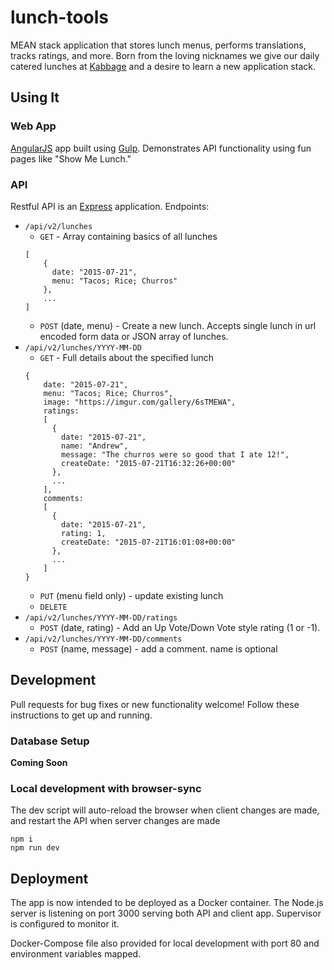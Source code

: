 # lunch-tools

MEAN stack application that stores lunch menus, performs translations, tracks ratings, and more. Born from the loving nicknames we give our daily catered lunches at [Kabbage](https://www.kabbage.com/) and a desire to learn a new application stack.

## Using It

### Web App
[AngularJS](https://angularjs.org/) app built using [Gulp](http://gulpjs.com/). Demonstrates API functionality using fun pages like "Show Me Lunch."

### API
Restful API is an [Express](http://expressjs.com/) application. Endpoints:
* `/api/v2/lunches`
  * `GET` - Array containing basics of all lunches
  ```
  [
      {
        date: "2015-07-21",
        menu: "Tacos; Rice; Churros"
      },
      ...
  ]
  ```
  * `POST` (date, menu) - Create a new lunch. Accepts single lunch in url encoded form data or JSON array of lunches.
* `/api/v2/lunches/YYYY-MM-DD`
  * `GET` - Full details about the specified lunch
  ```
  {
      date: "2015-07-21",
      menu: "Tacos; Rice; Churros",
      image: "https://imgur.com/gallery/6sTMEWA",
      ratings:
      [
        {
          date: "2015-07-21",
          name: "Andrew",
          message: "The churros were so good that I ate 12!",
          createDate: "2015-07-21T16:32:26+00:00"
        },
        ...
      ],
      comments:
      [
        {
          date: "2015-07-21",
          rating: 1,
          createDate: "2015-07-21T16:01:08+00:00"
        },
        ...
      ]
  }
  ```
  * `PUT` (menu field only) - update existing lunch
  * `DELETE`
* `/api/v2/lunches/YYYY-MM-DD/ratings`
  * `POST` (date, rating) - Add an Up Vote/Down Vote style rating (1 or -1).
* `/api/v2/lunches/YYYY-MM-DD/comments`
  * `POST` (name, message) - add a comment. name is optional

## Development

Pull requests for bug fixes or new functionality welcome! Follow these instructions to get up and running.

### Database Setup
__Coming Soon__


### Local development with browser-sync
The dev script will auto-reload the browser when client changes are made, and restart the API when server changes are made

```
npm i
npm run dev
```

## Deployment

The app is now intended to be deployed as a Docker container. The Node.js server is listening on port 3000 serving both API and client app. Supervisor is configured to monitor it.

Docker-Compose file also provided for local development with port 80 and environment variables mapped.
